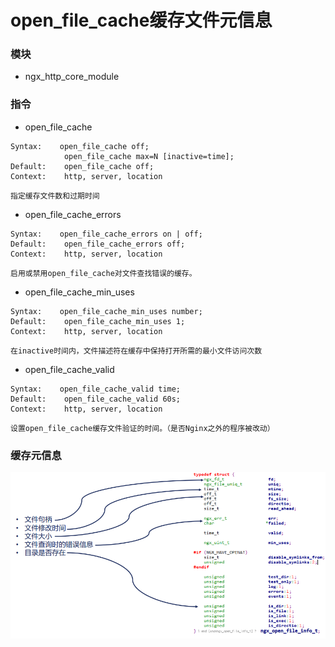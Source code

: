 # open_file_cache缓存文件元信息

### 模块

- ngx_http_core_module

### 指令

- open_file_cache

```nginx
Syntax:    open_file_cache off;
            open_file_cache max=N [inactive=time];
Default:    open_file_cache off;
Context:    http, server, location
```

`指定缓存文件数和过期时间`

- open_file_cache_errors

```nginx
Syntax:    open_file_cache_errors on | off;
Default:    open_file_cache_errors off;
Context:    http, server, location
```

`启用或禁用open_file_cache对文件查找错误的缓存。`

- open_file_cache_min_uses

```nginx
Syntax:    open_file_cache_min_uses number;
Default:    open_file_cache_min_uses 1;
Context:    http, server, location
```

`在inactive时间内，文件描述符在缓存中保持打开所需的最小文件访问次数`

- open_file_cache_valid

```nginx
Syntax:    open_file_cache_valid time;
Default:    open_file_cache_valid 60s;
Context:    http, server, location
```

`设置open_file_cache缓存文件验证的时间。（是否Nginx之外的程序被改动）`

### 缓存元信息

![缓存元信息](https://raw.githubusercontent.com/shangyewangchuan/material/master/img/nginx_open_file_cache_1.png)